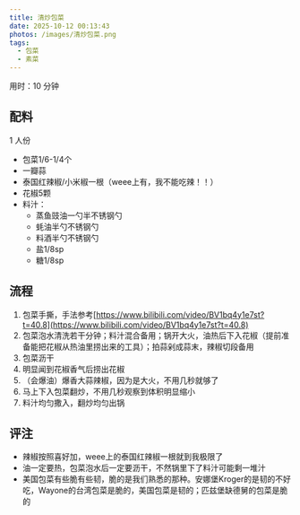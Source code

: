 ```yaml
---
title: 清炒包菜
date: 2025-10-12 00:13:43
photos: /images/清炒包菜.png
tags:
  - 包菜
  - 素菜
---
```


用时：10 分钟

## 配料

1 人份

- 包菜1/6-1/4个
- 一瓣蒜
- 泰国红辣椒/小米椒一根（weee上有，我不能吃辣！！）
- 花椒5颗
- 料汁：
  - 蒸鱼豉油一勺半不锈钢勺
  - 蚝油半勺不锈钢勺
  - 料酒半勺不锈钢勺
  - 盐1/8sp
  - 糖1/8sp


<!--more-->

## 流程

1. 包菜手撕，手法参考[https://www.bilibili.com/video/BV1bq4y1e7st?t=40.8](https://www.bilibili.com/video/BV1bq4y1e7st?t=40.8)
1. 包菜泡水清洗若干分钟；料汁混合备用；锅开大火，油热后下入花椒（提前准备能把花椒从热油里捞出来的工具）；拍蒜剁成蒜末，辣椒切段备用
1. 包菜沥干
1. 明显闻到花椒香气后捞出花椒
1. （会爆油）爆香大蒜辣椒，因为是大火，不用几秒就够了
1. 马上下入包菜翻炒，不用几秒观察到体积明显缩小
1. 料汁均匀撒入，翻炒均匀出锅

## 评注

- 辣椒按照喜好加，weee上的泰国红辣椒一根就到我极限了
- 油一定要热，包菜泡水后一定要沥干，不然锅里下了料汁可能剩一堆汁
- 美国包菜有些脆有些韧，脆的是我们熟悉的那种。安娜堡Kroger的是韧的不好吃，Wayone的台湾包菜是脆的，美国包菜是韧的；匹兹堡缺德舅的包菜是脆的

